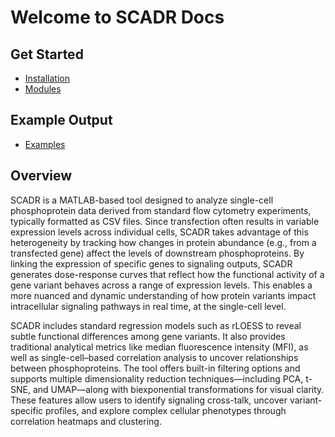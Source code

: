 # Welcome to SCADR Docs

## Get Started

- [Installation](installation.md)
- [Modules](modules.md)

## Example Output
- [Examples](examples.md)

## Overview

SCADR is a MATLAB-based tool designed to analyze single-cell phosphoprotein data derived from standard flow cytometry experiments, typically formatted as CSV files. Since transfection often results in variable expression levels across individual cells, SCADR takes advantage of this heterogeneity by tracking how changes in protein abundance (e.g., from a transfected gene) affect the levels of downstream phosphoproteins. By linking the expression of specific genes to signaling outputs, SCADR generates dose-response curves that reflect how the functional activity of a gene variant behaves across a range of expression levels. This enables a more nuanced and dynamic understanding of how protein variants impact intracellular signaling pathways in real time, at the single-cell level.

SCADR includes standard regression models such as rLOESS to reveal subtle functional differences among gene variants. It also provides traditional analytical metrics like median fluorescence intensity (MFI), as well as single-cell–based correlation analysis to uncover relationships between phosphoproteins. The tool offers built-in filtering options and supports multiple dimensionality reduction techniques—including PCA, t-SNE, and UMAP—along with biexponential transformations for visual clarity. These features allow users to identify signaling cross-talk, uncover variant-specific profiles, and explore complex cellular phenotypes through correlation heatmaps and clustering.
